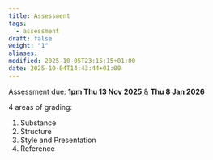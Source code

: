 ```yaml
---
title: Assessment
tags:
  - assessment
draft: false
weight: "1"
aliases:
modified: 2025-10-05T23:15:15+01:00
date: 2025-10-04T14:43:44+01:00
---
```

Assessment due: **1pm Thu 13 Nov 2025** & **Thu 8 Jan 2026**

4 areas of grading:
1. Substance 
2. Structure 
3. Style and Presentation
4. Reference